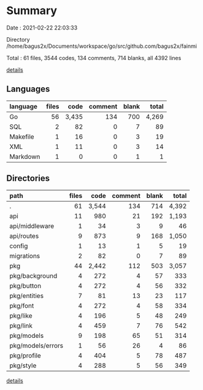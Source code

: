 # Summary

Date : 2021-02-22 22:03:33

Directory /home/bagus2x/Documents/workspace/go/src/github.com/bagus2x/fainmi

Total : 61 files,  3544 codes, 134 comments, 714 blanks, all 4392 lines

[details](details.md)

## Languages
| language | files | code | comment | blank | total |
| :--- | ---: | ---: | ---: | ---: | ---: |
| Go | 56 | 3,435 | 134 | 700 | 4,269 |
| SQL | 2 | 82 | 0 | 7 | 89 |
| Makefile | 1 | 16 | 0 | 3 | 19 |
| XML | 1 | 11 | 0 | 3 | 14 |
| Markdown | 1 | 0 | 0 | 1 | 1 |

## Directories
| path | files | code | comment | blank | total |
| :--- | ---: | ---: | ---: | ---: | ---: |
| . | 61 | 3,544 | 134 | 714 | 4,392 |
| api | 11 | 980 | 21 | 192 | 1,193 |
| api/middleware | 1 | 34 | 3 | 9 | 46 |
| api/routes | 9 | 873 | 9 | 168 | 1,050 |
| config | 1 | 13 | 1 | 5 | 19 |
| migrations | 2 | 82 | 0 | 7 | 89 |
| pkg | 44 | 2,442 | 112 | 503 | 3,057 |
| pkg/background | 4 | 272 | 4 | 57 | 333 |
| pkg/button | 4 | 272 | 4 | 56 | 332 |
| pkg/entities | 7 | 81 | 13 | 23 | 117 |
| pkg/font | 4 | 272 | 4 | 58 | 334 |
| pkg/like | 4 | 196 | 5 | 48 | 249 |
| pkg/link | 4 | 459 | 7 | 76 | 542 |
| pkg/models | 9 | 198 | 65 | 51 | 314 |
| pkg/models/errors | 1 | 56 | 26 | 4 | 86 |
| pkg/profile | 4 | 404 | 5 | 78 | 487 |
| pkg/style | 4 | 288 | 5 | 56 | 349 |

[details](details.md)